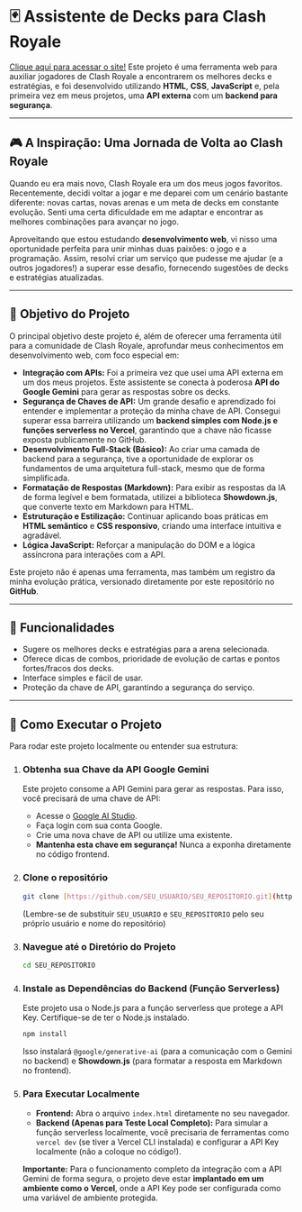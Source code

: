 # 🃏 Assistente de Decks para Clash Royale

[Clique aqui para acessar o site!](https://assistente-deck-clash-royale.vercel.app/) Este projeto é uma ferramenta web para auxiliar jogadores de Clash Royale a encontrarem os melhores decks e estratégias, e foi desenvolvido utilizando **HTML**, **CSS**, **JavaScript** e, pela primeira vez em meus projetos, uma **API externa** com um **backend para segurança**.

---

## 🎮 A Inspiração: Uma Jornada de Volta ao Clash Royale

Quando eu era mais novo, Clash Royale era um dos meus jogos favoritos. Recentemente, decidi voltar a jogar e me deparei com um cenário bastante diferente: novas cartas, novas arenas e um meta de decks em constante evolução. Senti uma certa dificuldade em me adaptar e encontrar as melhores combinações para avançar no jogo.

Aproveitando que estou estudando **desenvolvimento web**, vi nisso uma oportunidade perfeita para unir minhas duas paixões: o jogo e a programação. Assim, resolvi criar um serviço que pudesse me ajudar (e a outros jogadores!) a superar esse desafio, fornecendo sugestões de decks e estratégias atualizadas.

---

## 🎯 Objetivo do Projeto

O principal objetivo deste projeto é, além de oferecer uma ferramenta útil para a comunidade de Clash Royale, aprofundar meus conhecimentos em desenvolvimento web, com foco especial em:

* **Integração com APIs:** Foi a primeira vez que usei uma API externa em um dos meus projetos. Este assistente se conecta à poderosa **API do Google Gemini** para gerar as respostas sobre os decks.
* **Segurança de Chaves de API:** Um grande desafio e aprendizado foi entender e implementar a proteção da minha chave de API. Consegui superar essa barreira utilizando um **backend simples com Node.js e funções serverless no Vercel**, garantindo que a chave não ficasse exposta publicamente no GitHub.
* **Desenvolvimento Full-Stack (Básico):** Ao criar uma camada de backend para a segurança, tive a oportunidade de explorar os fundamentos de uma arquitetura full-stack, mesmo que de forma simplificada.
* **Formatação de Respostas (Markdown):** Para exibir as respostas da IA de forma legível e bem formatada, utilizei a biblioteca **Showdown.js**, que converte texto em Markdown para HTML.
* **Estruturação e Estilização:** Continuar aplicando boas práticas em **HTML semântico** e **CSS responsivo**, criando uma interface intuitiva e agradável.
* **Lógica JavaScript:** Reforçar a manipulação do DOM e a lógica assíncrona para interações com a API.

Este projeto não é apenas uma ferramenta, mas também um registro da minha evolução prática, versionado diretamente por este repositório no **GitHub**.

---

## 🧩 Funcionalidades

* Sugere os melhores decks e estratégias para a arena selecionada.
* Oferece dicas de combos, prioridade de evolução de cartas e pontos fortes/fracos dos decks.
* Interface simples e fácil de usar.
* Proteção da chave de API, garantindo a segurança do serviço.

---

## 🚀 Como Executar o Projeto

Para rodar este projeto localmente ou entender sua estrutura:

1.  ### Obtenha sua Chave da API Google Gemini
    Este projeto consome a API Gemini para gerar as respostas. Para isso, você precisará de uma chave de API:
    * Acesse o [Google AI Studio](https://aistudio.google.com/app/apikey).
    * Faça login com sua conta Google.
    * Crie uma nova chave de API ou utilize uma existente.
    * **Mantenha esta chave em segurança!** Nunca a exponha diretamente no código frontend.

2.  ### Clone o repositório
    ```bash
    git clone [https://github.com/SEU_USUARIO/SEU_REPOSITORIO.git](https://github.com/SEU_USUARIO/SEU_REPOSITORIO.git)
    ```
    (Lembre-se de substituir `SEU_USUARIO` e `SEU_REPOSITORIO` pelo seu próprio usuário e nome do repositório)

3.  ### Navegue até o Diretório do Projeto
    ```bash
    cd SEU_REPOSITORIO
    ```

4.  ### Instale as Dependências do Backend (Função Serverless)
    Este projeto usa o Node.js para a função serverless que protege a API Key. Certifique-se de ter o Node.js instalado.
    ```bash
    npm install
    ```
    Isso instalará `@google/generative-ai` (para a comunicação com o Gemini no backend) e **Showdown.js** (para formatar a resposta em Markdown no frontend).

5.  ### Para Executar Localmente
    * **Frontend:** Abra o arquivo `index.html` diretamente no seu navegador.
    * **Backend (Apenas para Teste Local Completo):** Para simular a função serverless localmente, você precisaria de ferramentas como `vercel dev` (se tiver a Vercel CLI instalada) e configurar a API Key localmente (não a coloque no código!).

    **Importante:** Para o funcionamento completo da integração com a API Gemini de forma segura, o projeto deve estar **implantado em um ambiente como o Vercel**, onde a API Key pode ser configurada como uma variável de ambiente protegida.
